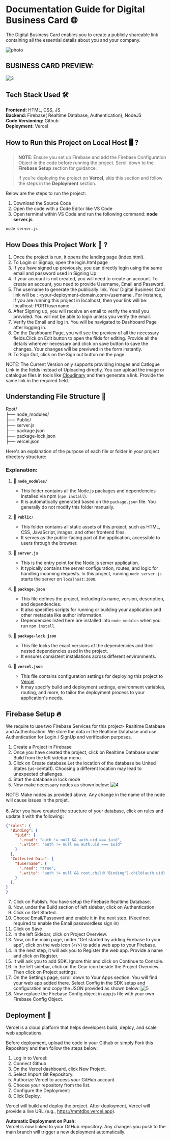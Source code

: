 # Documentation Guide for Digital Business Card 🌐
The Digital Business Card enables you to create a publicly shareable link containing all the essential details about you and your company.

![photo](https://github.com/user-attachments/assets/5b9ef1ad-c74f-42b5-b42a-1469810db630)

## BUSINESS CARD PREVIEW:
![3](https://github.com/user-attachments/assets/1f892d36-8234-4536-9dd7-c7bdb3ec1d71)


## Tech Stack Used 🛠️
<b>Frontend:</b> HTML, CSS, JS <br>
<b>Backend: </b> Firebase( Realtime Database, Authentication), NodeJS<br>
<b>Code Versioning:</b> Github <br>
<b>Deployment:</b> Vercel

## How to Run this Project on Local Host 🖥️ ?

> **NOTE**: Ensure you set up Firebase and add the Firebase Configuration Object in the code before running the project. Scroll down to the **Firebase Setup** section for guidance.

> If you’re deploying the project on **Vercel**, skip this section and follow the steps in the **Deployment** section.


Below are the steps to run the project:
1. Download the Source Code 
2. Open the code with a Code Editor like VS Code
3. Open terminal within VS Code and run the following command: <b>node server.js </b>

```bash
node server.js
```


## How Does this Project Work 🤔 ?
1. Once the project is run, it opens the landing page (index.html). <br>
2. To Login or Signup, open the login.html page <br>
3. If you have signed up previously, you can directly login using the same email and password used in Signing Up <br>
4. If your account is not created, you will need to create an account. To create an account, you need to provide Username, Email and Password.<br>
5. The username to generate the publically link. Your Digital Business Card link will be : <your-deployment-domain.com>/username . For instance, if you are running this project in localhost, then your link will be: localhost: PORT/username <br>
5. After Signing up, you will receive an email to verify the email you provided. You will not be able to login unless you verify the email. <br>
6. Verify the Email and log in. You will be navigated to Dashboard Page after logging in. <br>
7. On the Dashboard Page, you will see the preview of all the necessary fields.Click on Edit button to open the filds for editing. Provide all the details wherever necessary and click on save button to save the changes. Your changes will be previwed in the form instantly.
8. To Sign Out, click on the Sign out button on the page. 

NOTE: The Current Version only supports providing Images and Catlogue Link in the fields instead of Uploading directly. You can upload the image or catalogue files in tools like [Cloudinary](https://cloudinary.com/) and then generate a link. Provide the same link in the required field.

## Understanding File Structure 📂

Root/<br>
├── node_modules/ <br>
├── Public/ <br>
├── server.js <br>
├── package.json <br>
├── package-lock.json <br>
├── vercel.json<br>


Here's an explanation of the purpose of each file or folder in your project directory structure:

### Explanation:

1. 📁 **`node_modules/`**  
   - This folder contains all the Node.js packages and dependencies installed via npm (`npm install`).  
   - It is automatically generated based on the `package.json` file. You generally do not modify this folder manually.

2. 📁 **`Public/`**  
   - This folder contains all static assets of this project, such as HTML, CSS, JavaScript, images, and other frontend files.  
   - It serves as the public-facing part of the application, accessible to users through the browser.

3. 📄 **`server.js`**  
   - This is the entry point for the Node.js server application.  
   - It typically contains the server configuration, routes, and logic for handling incoming requests. In this project, running `node server.js` starts the server on `localhost:3000`.

4. 📄 **`package.json`**  
   - This file defines the project, including its name, version, description, and dependencies.  
   - It also specifies scripts for running or building your application and other metadata like author information.  
   - Dependencies listed here are installed into `node_modules` when you run `npm install`.

5. 📄 **`package-lock.json`**  
   - This file locks the exact versions of the dependencies and their nested dependencies used in the project.  
   - It ensures consistent installations across different environments.

6. 📄 **`vercel.json`**  
   - This file contains configuration settings for deploying this project to [Vercel](https://vercel.com/).  
   - It may specify build and deployment settings, environment variables, routing, and more, to tailor the deployment process to your application's needs.


## Firebase Setup 🔥
We require to use two Firebase Services for this project- Realtime Database and Authentication. We store the data in the Realtime Database and use Authentication for Login / SignUp and verification purposes.

1. Create a Project in Firebase
2. Once you have created the project, click on Realtime Database under Build from the left sidebar menu.
3. Click on Create database.Let the location of the database be United States (us-cental1). Choosing a different location may lead to unexpected challenges.
4. Start the database in lock mode
5. Now make necessary nodes as shown below:
![4](https://github.com/user-attachments/assets/4cdc5442-a24c-486e-aa8e-b1507355761a) <br>

NOTE: Make nodes as provided above. Any change in the name of the node will cause issues in the projet. <br> <br>
6. After you have created the structure of your database, click on rules and update it with the following: <br>

```json
{"rules": {
  "Binding": {
    "$uid": {
      ".read": "auth != null && auth.uid === $uid",
      ".write": "auth != null && auth.uid === $uid"
    }
  },
  "Collected Data": {
    "$username": {
      ".read": "true",
      ".write": "auth != null && root.child('Binding').child(auth.uid).child('username').val() === $username"
    }
  },
}
}
```
7. Click on Publish. You have setup the Firebase Realtime Database.
8. Now, under the Build section of left sidebar, click on Authentication.
9. Click on Get Started. 
10. Choose Email/Passowrd and enable it in the next step. (Need not required to enable the Email passwordless sign in)
11. Click on Save
12. In the left Sidebar, click on Project Overview.
13. Now, on the main page, under "Get started by adding Firebase to your app", click on the web icon (</>) to add a web app to your Firebase.
14. In the next step, it will ask you to Register the web app. Provide a name and click on Register.
15. It will ask you to add SDK. Ignore this and click on Continue to Console.
16. In the left sidebar, click on the Gear icon beside the Project Overview. Then click on Project settings.
17. On the Settings page, scroll down to Your Apps section. You will find your web app added there. Select Config in the SDK setup and configuration and copy the JSON provided as shown below:
![5](https://github.com/user-attachments/assets/17cf59da-f078-4f21-9f7d-ec9f7a351ebb) <br>
18. Now replace the Firebase Config object in app.js file with your own Firebase Config Object. 



## Deployment 🚀
Vercel is a cloud platform that helps developers build, deploy, and scale web applications.

Before deployment, upload the code in your Github or simply Fork this Repository and then follow the steps below: 

1. Log in to Vercel:
2. Connect Github
3. On the Vercel dashboard, click New Project.
4. Select Import Git Repository.
5. Authorize Vercel to access your GitHub account.
6. Choose your repository from the list.
7. Configure the Deployment:
8. Click Deploy.


Vercel will build and deploy the project.
After deployment, Vercel will provide a live URL (e.g., https://mmtdbs.vercel.app).

<b>Automatic Deployment on Push:<br></b>
Vercel is now linked to your GitHub repository.
Any changes you push to the main branch will trigger a new deployment automatically.
